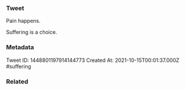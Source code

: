 ### Tweet
Pain happens. 

Suffering is a choice.

### Metadata
Tweet ID: 1448801197914144773
Created At: 2021-10-15T00:01:37.000Z
#suffering

### Related


